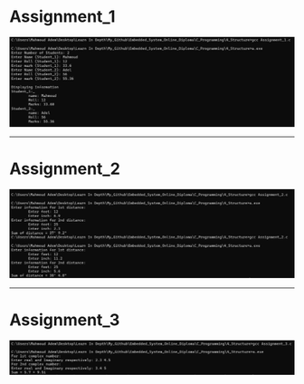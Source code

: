 # Assignment_1

![Image](https://github.com/MahmoudAdem/Embedded_System_Online_Diploma/blob/main/C_Programming/4_Structure/Assignment_1.png)

---

# Assignment_2

![Image](https://github.com/MahmoudAdem/Embedded_System_Online_Diploma/blob/main/C_Programming/4_Structure/Assignment_2.png)

---

# Assignment_3

![Image](https://github.com/MahmoudAdem/Embedded_System_Online_Diploma/blob/main/C_Programming/4_Structure/Assignment_3.png)

